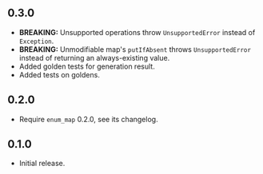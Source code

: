 ## 0.3.0

* **BREAKING:** Unsupported operations throw `UnsupportedError` instead of `Exception`.
* **BREAKING:** Unmodifiable map's `putIfAbsent` throws `UnsupportedError` instead of returning
  an always-existing value.
* Added golden tests for generation result.
* Added tests on goldens.

## 0.2.0

* Require `enum_map` 0.2.0, see its changelog.

## 0.1.0

* Initial release.
